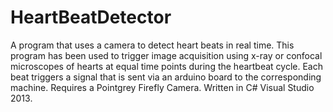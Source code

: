 HeartBeatDetector
=================

A program that uses a camera to detect heart beats in real time. This program has been used to trigger image acquisition using x-ray or confocal microscopes of hearts at equal time points during the heartbeat cycle. Each beat triggers a signal that is sent via an arduino board to the corresponding machine. Requires a Pointgrey Firefly Camera. Written in C# Visual Studio 2013.
